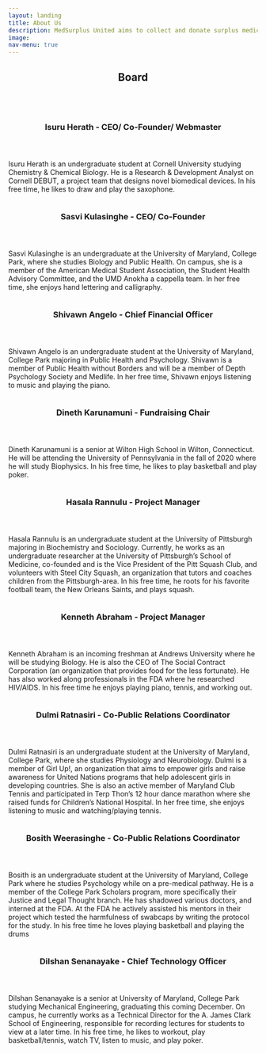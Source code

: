 ```yaml
---
layout: landing
title: About Us
description: MedSurplus United aims to collect and donate surplus medical equipment that would otherwise be wasted, from the United States to South Asian countries as well as low-income communities within the United States. The organization also donates to countries experiencing major health crises. It is made up of motivated and compassionate college students from across the country. Members are dedicated to addressing the issue of surplus medical equipment
image: 
nav-menu: true
---
```

<!-- One -->
<section id="one">
	<div class="inner">
		<header class="major">
			<h2>Board</h2>
		</header>
		<p></p>
	</div>
</section>

<!-- Two -->
<section id="two" class="spotlights">
	<section>
		<a class="image">
			<img src="/assets/images/pic08.jpg" alt="" data-position="center center" />
		</a>
		<div class="content">
			<div class="inner">
				<header class="major">
					<h3>Isuru Herath - CEO/ Co-Founder/ Webmaster</h3>
				</header>
				<p>Isuru Herath is an undergraduate student at Cornell University studying Chemistry & Chemical Biology. He is a Research & Development Analyst on Cornell DEBUT, a project team that designs novel biomedical devices. In his free time, he likes to draw and play the saxophone.</p>
			</div>
		</div>
	</section>
	<section>
		<a class="image">
			<img src="/assets/images/pic09.jpg" alt="" data-position="25% 25%" />
		</a>
		<div class="content">
			<div class="inner">
				<header class="major">
					<h3>Sasvi Kulasinghe - CEO/ Co-Founder</h3>
				</header>
				<p>Sasvi Kulasinghe is an undergraduate at the University of Maryland, College Park, where she studies Biology and Public Health. On campus, she is a member of the American Medical Student Association, the Student Health Advisory Committee, and the UMD Anokha a cappella team. In her free time, she enjoys hand lettering and calligraphy. </p>
			</div>
		</div>
	</section>
	<section>
		<a class="image">
			<img src="/assets/images/SA.jpg" alt="" data-position="25% 25%" />
		</a>
		<div class="content">
			<div class="inner">
				<header class="major">
					<h3>Shivawn Angelo - Chief Financial Officer</h3>
				</header>
				<p>Shivawn Angelo is an undergraduate student at the University of Maryland, College Park majoring in Public Health and Psychology. Shivawn is a member of Public Health without Borders and will be a member of Depth Psychology Society and Medlife. In her free time, Shivawn enjoys listening to music and playing the piano.</p>
			</div>
		</div>
	</section>
	<section>
		<a class="image">
			<img src="/assets/images/DK.jpg" alt="" data-position="25% 25%" />
		</a>
		<div class="content">
			<div class="inner">
				<header class="major">
					<h3>Dineth Karunamuni - Fundraising Chair</h3>
				</header>
				<p>Dineth Karunamuni is a senior at Wilton High School in Wilton, Connecticut. He will be attending the University of Pennsylvania in the fall of 2020 where he will study Biophysics. In his free time, he likes to play basketball and play poker.</p>
			</div>
		</div>
	</section>    
    <section>
		<a class="image">
			<img src="/assets/images/HR.jpg" alt="" data-position="25% 25%" />
		</a>
		<div class="content">
			<div class="inner">
				<header class="major">
					<h3>Hasala Rannulu - Project Manager</h3>
				</header>
				<p>Hasala Rannulu is an undergraduate student at the University of Pittsburgh majoring in Biochemistry and Sociology. Currently, he works as an undergraduate researcher at the University of Pittsburgh’s School of Medicine, co-founded and is the Vice President of the Pitt Squash Club, and volunteers with Steel City Squash, an organization that tutors and coaches children from the Pittsburgh-area. In his free time, he roots for his favorite football team, the New Orleans Saints, and plays squash.</p>				
			</div>
		</div>
	</section>
    <section>
		<a class="image">
			<img src="/assets/images/KA.jpg" alt="" data-position="25% 25%" />
		</a>
		<div class="content">
			<div class="inner">
				<header class="major">
					<h3>Kenneth Abraham - Project Manager</h3>
				</header>
				<p>Kenneth Abraham is an incoming freshman at Andrews University where he will be studying Biology. He is also the CEO of The Social Contract Corporation (an organization that provides food for the less fortunate). He has also worked along professionals in the FDA where he researched HIV/AIDS. In his free time he enjoys playing piano, tennis, and working out. </p>
			</div>
		</div>
	</section>
    <section>
		<a class="image">
			<img src="/assets/images/DR.jpg" alt="" data-position="25% 25%" />
		</a>
		<div class="content">
			<div class="inner">
				<header class="major">
					<h3>Dulmi Ratnasiri - Co-Public Relations Coordinator</h3>
				</header>
				<p>Dulmi Ratnasiri is an undergraduate student at the University of Maryland, College Park, where she studies Physiology and Neurobiology. Dulmi is a member of Girl Up!, an organization that aims to empower girls and raise awareness for United Nations programs that help adolescent girls in developing countries. She is also an active member of Maryland Club Tennis and participated in Terp Thon’s 12 hour dance marathon where she raised funds for Children’s National Hospital. In her free time, she enjoys listening to music and watching/playing tennis.</p>
			</div>
		</div>
	</section>
    <section>
		<a class="image">
			<img src="/assets/images/BW1.jpg" alt="" data-position="25% 25%" />
		</a>
		<div class="content">
			<div class="inner">
				<header class="major">
					<h3>Bosith Weerasinghe - Co-Public Relations Coordinator</h3>
				</header>
				<p>Bosith is an undergraduate student at the University of Maryland, College Park where he studies Psychology while on a pre-medical pathway. He is a member of the College Park Scholars program, more specifically their Justice and Legal Thought branch. He has shadowed various doctors, and interned at the FDA. At the FDA he actively assisted his mentors in their project which tested the harmfulness of swabcaps by writing the protocol for the study. In his free time he loves playing basketball and playing the drums</p>
			</div>
		</div>
	</section>
    <section>
		<a class="image">
			<img src="/assets/images/DS.jpg" alt="" data-position="25% 25%" />
		</a>
		<div class="content">
			<div class="inner">
				<header class="major">
					<h3>Dilshan Senanayake - Chief Technology Officer</h3>
				</header>
				<p>Dilshan Senanayake is a senior at University of Maryland, College Park studying Mechanical Engineering, graduating this coming December. On campus, he currently works as a Technical Director for the A. James Clark School of Engineering, responsible for recording lectures for students to view at a later time. In his free time, he likes to workout, play basketball/tennis, watch TV, listen to music, and play poker.</p>
			</div>
		</div>
	</section>
</section>

